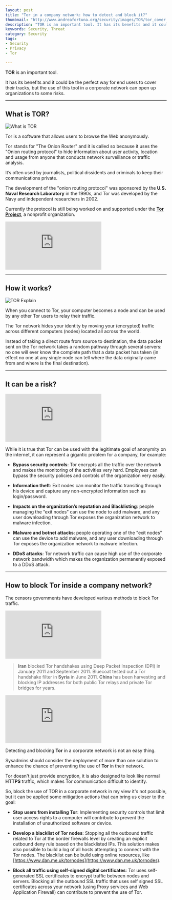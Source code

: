 ```yaml
---
layout: post
title: "Tor in a company network: how to detect and block it?"
thumbnail: "http://www.andreafortuna.org/security/images/TOR/tor_cover.png"
description: "TOR is an important tool. It has its benefits and it could be the perfect way for end users to cover their tracks, but the use of this tool in a corporate network can open up organizations to some risks."
keywords: Security, Threat
category: Security
tags: 
- Security
- Privacy
- Tor

---
```


**TOR** is an important tool. 

It has its benefits and it could be the perfect way for end users to cover their tracks, but the use of this tool in a corporate network can open up organizations to some risks.

<hr/>

What is TOR?
--

![What is TOR](http://www.makeuseof.com/wp-content/uploads/2015/06/Wat_is_Tor_The_onion_routing--640x312.png)

Tor is a software that allows users to browse the Web anonymously. 

Tor stands for "The Onion Router" and it is called so because it uses the "Onion routing protocol" to hide information about user activity, location and usage from anyone that conducts network surveillance or traffic analysis. 

It’s often used by journalists, political dissidents and criminals to keep their communications private.

The development of the "onion routing protocol" was sponsored by the **U.S. Naval Research Laboratory** in the 1990s, and Tor was developed by the Navy and independent researchers in 2002. 

Currently the protocol is still being worked on and supported under the **[Tor Project](https://www.torproject.org)**, a nonprofit organization.

<div class="video-container">
<iframe src="https://www.youtube.com/embed/JWII85UlzKw" frameborder="0" allowfullscreen></iframe>
</div>


<hr>


How it works?
--

![TOR Explain](http://www.andreafortuna.org/security/images/TOR/tor_explain.png)

When you connect to Tor, your computer becomes a node and can be used by any other Tor users to relay their traffic. 

The Tor network hides your identity by moving your (encrypted) traffic across different computers (nodes) located all across the world. 

Instead of taking a direct route from source to destination, the data packet sent on the Tor network takes a random pathway through several servers: no one will ever know the complete path that a data packet has taken (in effect no one at any single node can tell where the data originally came from and where is the final destination).



<hr/>

It can be a risk?
--

<div class="video-container">
<iframe src="https://www.youtube.com/embed/HjejYd_9Oik" frameborder="0" allowfullscreen></iframe>
</div>


While it is true that Tor can be used with the legitimate goal of anonymity on the internet, it can represent a gigantic problem for a company, for example:

- **Bypass security controls**: Tor encrypts all the traffic over the network and makes the monitoring of the activities very hard. Employees can bypass the security policies and controls of the organization very easily.

- **Information theft**: Exit nodes can monitor the traffic transiting through his device and capture any non-encrypted information such as login/password.

- **Impacts on the organization’s reputation and Blacklisting**: people managing the “exit nodes” can use the node to add malware, and any user downloading through Tor exposes the organization network to malware infection.

- **Malware and botnet attacks**: people operating one of the "exit nodes" can use the device to add malware, and any user downloading through Tor exposes the organization network to malware infection.

- **DDoS attacks**: Tor network traffic can cause high use of the corporate network bandwidth which makes the organization permanently exposed to a DDoS attack.


<hr/>

How to block Tor inside a company network?
--

The censors governments have developed various methods to block Tor traffic.

<div class="video-container">
<iframe src="https://www.youtube.com/embed/GwMr8Xl7JMQ" frameborder="0" allowfullscreen></iframe>
</div>

>**Iran** blocked Tor handshakes using Deep Packet Inspection (DPI) in January 2011 and September 2011. Bluecoat tested out a Tor handshake filter in **Syria** in June 2011. **China** has been harvesting and blocking IP addresses for both public Tor relays and private Tor bridges for years.

<div class="video-container">
<embed src="http://www.andreafortuna.org/security/files/TOR/slides-28c3.pdf" pluginspage="http://www.adobe.com/products/acrobat/readstep2.html">
</div>


Detecting and blocking **Tor** in a corporate network is not an easy thing. 

Sysadmins should consider the deployment of more than one solution to enhance the chance of preventing the use of **Tor** in their network.

Tor doesn't just provide encryption, it is also designed to look like normal **HTTPS** traffic, which makes Tor communication difficult to identify.

So, block the use of TOR in a corporate network in my view it's not possible, but it can be applied some mitigation actions that can bring us closer to the goal:


- **Stop users from installing Tor**: Implementing security controls that limit user access rights to a computer will contribute to prevent the installation of unauthorized software or device.

- **Develop a blacklist of Tor nodes**: Stopping all the outbound traffic related to Tor at the border firewalls level by creating an explicit outbound deny rule based on the blacklisted IPs. 
 This solution makes also possible to build a log of all hosts attempting to connect with the Tor nodes. 
 The blacklist can be build using online resources, like [https://www.dan.me.uk/tornodes](https://www.dan.me.uk/tornodes).

- **Block all traffic using self-signed digital certificates**: Tor uses self-generated SSL certificates to encrypt traffic between nodes and servers. Blocking all the outbound SSL traffic that uses self signed SSL certificates across your network (using Proxy services and Web Application Firewall) can contribute to prevent the use of Tor.
